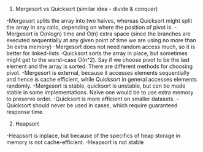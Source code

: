 1. Mergesort vs Quicksort (similar idea - divide & conquer)

  -Mergesort splits the array into two halves, whereas Quicksort might split the array in any ratio, depending on where the position of pivot is.
  -Mergesort is O(nlogn) time and O(n) extra space (since the branches are executed sequentially at any given point of time we are using no more than 3n extra memory)
  -Mergesort does not need random access much, so it is better for linked-lists
  -Quicksort sorts the array in place, but sometimes might get to the worst-case O(n^2). Say if we choose pivot to be the last element and the array is sorted. There are
  different methods for choosing pivot.
  -Mergesort is external, because it accesses elements sequentially and hence is cache efficient, while Quicksort in general accesses elements randomly.
  -Mergesort is stable, quicksort is unstable, but can be made stable in some implementations. Naive one would be to use extra memory to preserve order.
  -Quicksort is more efficient on smaller datasets.
  -Quicksort should never be used in cases, which require guaranteed response time. 
 
 2. Heapsort
 
  -Heapsort is inplace, but because of the specifics of heap storage in memory is not cache-efficient. 
  -Heapsort is not stable
  
